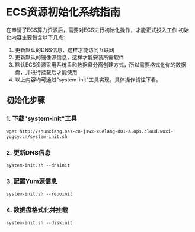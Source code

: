 # ECS资源初始化系统指南

在申请了ECS算力资源后，需要对ECS进行初始化操作，才能正式投入工作
初始化内容主要包含以下几点:
1. 更新默认的DNS信息，这样才能访问互联网
2. 更新默认的镜像源信息，这样才能安装所需软件
3. 默认ECS资源采用系统盘和数据盘分离创建方式，所以需要格式化你的数据盘，并进行挂载后才能使用
4. 以上内容均可通过"system-init"工具实现。具体操作请往下看。


## 初始化步骤
### 1. 下载"system-init"工具
```
wget http://shunxiang.oss-cn-jswx-xuelang-d01-a.ops.cloud.wuxi-yqgcy.cn/system-init.sh
```

### 2. 更新DNS信息
```
system-init.sh --dnsinit
```

### 3. 配置Yum源信息
```
system-init.sh --repoinit
```

### 4. 数据盘格式化并挂载
```
system-init.sh --diskinit
```


